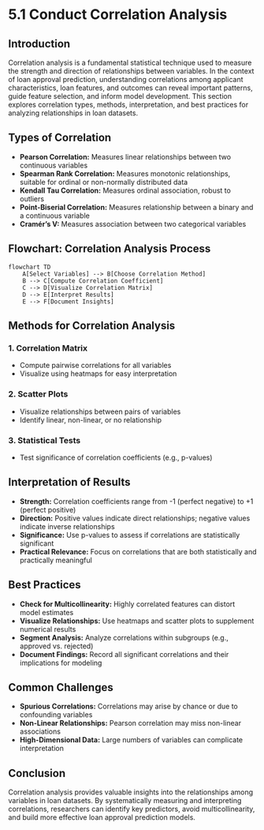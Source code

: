 # 5.1 Conduct Correlation Analysis

## Introduction

Correlation analysis is a fundamental statistical technique used to measure the strength and direction of relationships between variables. In the context of loan approval prediction, understanding correlations among applicant characteristics, loan features, and outcomes can reveal important patterns, guide feature selection, and inform model development. This section explores correlation types, methods, interpretation, and best practices for analyzing relationships in loan datasets.

## Types of Correlation

- **Pearson Correlation:** Measures linear relationships between two continuous variables
- **Spearman Rank Correlation:** Measures monotonic relationships, suitable for ordinal or non-normally distributed data
- **Kendall Tau Correlation:** Measures ordinal association, robust to outliers
- **Point-Biserial Correlation:** Measures relationship between a binary and a continuous variable
- **Cramér’s V:** Measures association between two categorical variables

## Flowchart: Correlation Analysis Process

```mermaid
flowchart TD
    A[Select Variables] --> B[Choose Correlation Method]
    B --> C[Compute Correlation Coefficient]
    C --> D[Visualize Correlation Matrix]
    D --> E[Interpret Results]
    E --> F[Document Insights]
```

## Methods for Correlation Analysis

### 1. Correlation Matrix
- Compute pairwise correlations for all variables
- Visualize using heatmaps for easy interpretation

### 2. Scatter Plots
- Visualize relationships between pairs of variables
- Identify linear, non-linear, or no relationship

### 3. Statistical Tests
- Test significance of correlation coefficients (e.g., p-values)

## Interpretation of Results

- **Strength:** Correlation coefficients range from -1 (perfect negative) to +1 (perfect positive)
- **Direction:** Positive values indicate direct relationships; negative values indicate inverse relationships
- **Significance:** Use p-values to assess if correlations are statistically significant
- **Practical Relevance:** Focus on correlations that are both statistically and practically meaningful

## Best Practices

- **Check for Multicollinearity:** Highly correlated features can distort model estimates
- **Visualize Relationships:** Use heatmaps and scatter plots to supplement numerical results
- **Segment Analysis:** Analyze correlations within subgroups (e.g., approved vs. rejected)
- **Document Findings:** Record all significant correlations and their implications for modeling

## Common Challenges

- **Spurious Correlations:** Correlations may arise by chance or due to confounding variables
- **Non-Linear Relationships:** Pearson correlation may miss non-linear associations
- **High-Dimensional Data:** Large numbers of variables can complicate interpretation

## Conclusion

Correlation analysis provides valuable insights into the relationships among variables in loan datasets. By systematically measuring and interpreting correlations, researchers can identify key predictors, avoid multicollinearity, and build more effective loan approval prediction models.
